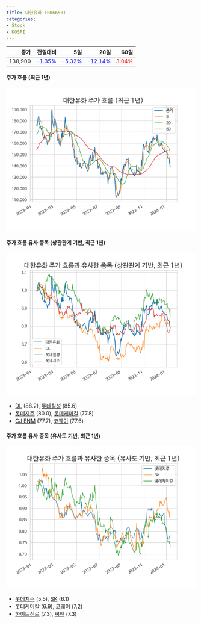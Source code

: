 ```yaml
---
title: 대한유화 (006650)
categories:
- Stock
- KOSPI
---
```


|종가|전일대비|5일|20일|60일|
|---:|-------:|--:|---:|---:|
|138,900|<span style="color: blue">-1.35%</span>|<span style="color: blue">-5.32%</span>|<span style="color: blue">-12.14%</span>|<span style="color: red">3.04%</span>|

<!-- more -->

#### 주가 흐름 (최근 1년)
![006650](/assets/images/stock/006650.png)


#### 주가 흐름 유사 종목 (상관관계 기반, 최근 1년)
![006650](/assets/images/stock/006650_corr.png)
- [DL](/000210/) (88.2), [롯데칠성](/005300/) (85.6)
- [롯데지주](/004990/) (80.0), [롯데케미칼](/011170/) (77.8)
- [CJ ENM](/035760/) (77.7), [코웨이](/021240/) (77.6)


#### 주가 흐름 유사 종목 (유사도 기반, 최근 1년)
![006650](/assets/images/stock/006650_sim.png)
- [롯데지주](/004990/) (5.5), [SK](/034730/) (6.1)
- [롯데케미칼](/011170/) (6.9), [코웨이](/021240/) (7.2)
- [하이트진로](/000080/) (7.3), [씨젠](/096530/) (7.3)